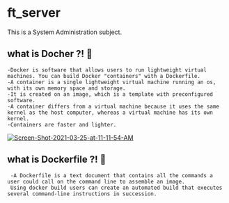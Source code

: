 # ft_server
This is a System Administration subject.


 ## what is Docher ?! :whale:
 
    -Docker is software that allows users to run lightweight virtual machines. You can build Docker "containers" with a Dockerfile.
    -A container is a single lightweight virtual machine running an os, with its own memory space and storage. 
    -It is created on an image, which is a template with preconfigured software. 
    -A container differs from a virtual machine because it uses the same kernel as the host computer, whereas a virtual machine has its own kernel. 
    -Containers are faster and lighter.
  
 <a href="https://ibb.co/6bwtyRj"><img src="https://i.ibb.co/2PhMF7G/Screen-Shot-2021-03-25-at-11-11-54-AM.png" alt="Screen-Shot-2021-03-25-at-11-11-54-AM" border="0"></a>

## what is Dockerfile ?! :scroll:	

     -A Dockerfile is a text document that contains all the commands a user could call on the command line to assemble an image. 
     Using docker build users can create an automated build that executes several command-line instructions in succession.
     
    

